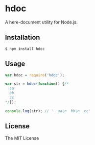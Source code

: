 # hdoc

A here-document utility for Node.js.

## Installation

    $ npm install hdoc

## Usage
```js
var hdoc = require('hdoc');

var str = hdoc(function() {/*
  aa
  bb
  cc
*/});

console.log(str); // '  aa\n  bb\n  cc'
```

## License

The MIT License
